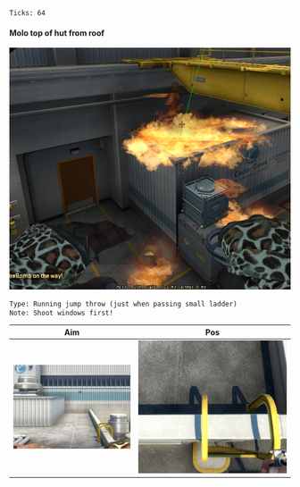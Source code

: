 ```
Ticks: 64
```
#### Molo top of hut from roof

![](nuke-result-molo-hut.png)
```
Type: Running jump throw (just when passing small ladder)
Note: Shoot windows first!
```

| Aim| Pos |
|----|-----|
| ![](nuke-aim-molo-hut.png) | ![](nuke-pos-molo-hut.png) |